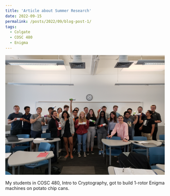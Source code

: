 ```yaml
---
title: 'Article about Summer Research'
date: 2022-09-15
permalink: /posts/2022/09/blog-post-1/
tags:
  - Colgate
  - COSC 480
  - Enigma
---
```


<img src='/images/enigma_f22.jpeg'>

My students in COSC 480, Intro to Cryptography, got to build 1-rotor Enigma machines on potato chip cans.